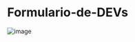 # Formulario-de-DEVs
![image](https://user-images.githubusercontent.com/82840116/157326712-03a05bee-d058-4883-b506-3d2d3390357f.png)
